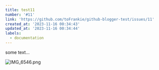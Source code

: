 ```yaml
---
title: test11
number: '#11'
link: 'https://github.com/toFrankie/github-blogger-test/issues/11'
created_at: '2023-11-16 00:34:43'
updated_at: '2023-11-16 00:34:44'
labels:
  - documentation
---
```

some text...


![IMG_6546.png](https://cdn.jsdelivr.net/gh/toFrankie/github-blogger-test/images/2023/10/1700066071992.png)
